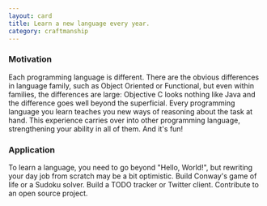 ```yaml
---
layout: card
title: Learn a new language every year.
category: craftmanship
---
```


### Motivation

Each programming language is different. There are the obvious differences in language family, such as Object Oriented or Functional, but even within families, the differences are large: Objective C looks nothing like Java and the difference goes well beyond the superficial. Every programming language you learn teaches you new ways of reasoning about the task at hand. This experience carries over into other programming language, strengthening your ability in all of them. And it's fun!

### Application

To learn a language, you need to go beyond "Hello, World!", but rewriting your day job from scratch may be a bit optimistic. Build Conway's game of life or a Sudoku solver. Build a TODO tracker or Twitter client. Contribute to an open source project.


